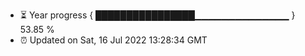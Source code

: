 - ⏳ Year progress { ████████████████▁▁▁▁▁▁▁▁▁▁▁▁▁▁ } 53.85 %
- ⏰ Updated on Sat, 16 Jul 2022 13:28:34 GMT

